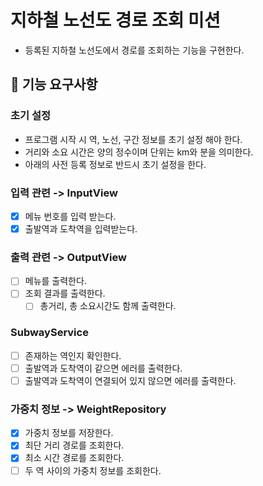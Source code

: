 # 지하철 노선도 경로 조회 미션
- 등록된 지하철 노선도에서 경로를 조회하는 기능을 구현한다.

## 🚀 기능 요구사항

### 초기 설정
- 프로그램 시작 시 역, 노선, 구간 정보를 초기 설정 해야 한다.
- 거리와 소요 시간은 양의 정수이며 단위는 km와 분을 의미한다.
- 아래의 사전 등록 정보로 반드시 초기 설정을 한다.


### 입력 관련 -> InputView
- [x] 메뉴 번호를 입력 받는다.
- [x] 출발역과 도착역을 입력받는다.

### 출력 관련 -> OutputView
- [ ] 메뉴를 출력한다.
- [ ] 조회 결과를 출력한다.
  - [ ] 총거리, 총 소요시간도 함께 출력한다.

### SubwayService
- [ ] 존재하는 역인지 확인한다.
- [ ] 출발역과 도착역이 같으면 에러를 출력한다.
- [ ] 출발역과 도착역이 연결되어 있지 않으면 에러를 출력한다.

### 가중치 정보 -> WeightRepository
- [x] 가중치 정보를 저장한다.
- [x] 최단 거리 경로를 조회한다.
- [x] 최소 시간 경로를 조회한다.
- [ ] 두 역 사이의 가중치 정보를 조회한다.